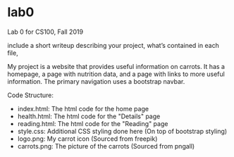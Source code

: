 # lab0
Lab 0 for CS100, Fall 2019

include a short writeup describing your project, what’s contained in each file,

My project is a website that provides useful information on carrots. It has a homepage, a page with nutrition data, and a page with links to more useful information. The primary navigation uses a bootstrap navbar.

Code Structure:
- index.html: The html code for the home page
- health.html: The html code for the "Details" page
- reading.html: The html code for the "Reading" page
- style.css: Additional CSS styling done here (On top of bootstrap styling)
- logo.png: My carrot icon (Sourced from freepik)
- carrots.png: The picture of the carrots (Sourced from pngall)